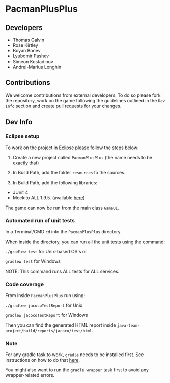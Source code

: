 # PacmanPlusPlus

## Developers
- Thomas Galvin
- Rose Kirtley
- Boyan Bonev
- Lyubomir Pashev
- Simeon Kostadinov
- Andrei-Marius Longhin

## Contributions

We welcome contributions from external developers. To do so please fork the
repository, work on the game following the guidelines outlined in the `Dev Info`
section and create pull requests for your changes.

## Dev Info

### Eclipse setup
To work on the project in Eclipse please follow the steps below:

1) Create a new project called `PacmanPlusPlus` (the name needs to be exactly that)

2) In Build Path, add the folder `resources` to the sources.

3) In Build Path, add the following libraries:
- JUnit 4
- Mockito ALL 1.9.5. (available [here](https://mvnrepository.com/artifact/org.mockito/mockito-all/1.9.5))

The game can now be run from the main class `GameUI`.

### Automated run of unit tests
In a Terminal/CMD `cd` into the `PacmanPlusPlus` directory.

When inside the directory, you can run all the unit tests using the command:

`./gradlew test` for Unix-based OS's or

`gradlew test` for Windows

NOTE: This command runs ALL tests for ALL services.

### Code coverage
From inside `PacmanPlusPlus` run using:

`./gradlew jacocoTestReport` for Unix

`gradlew jacocoTestReport` for Windows

Then you can find the generated HTML report inside
`java-team-project/build/reports/jacoco/test/html`.

### Note
For any gradle task to work, `gradle` needs to be installed first. See instructions on how to do that [here](https://docs.gradle.org/current/userguide/installation.html).

You might also want to run the `gradle wrapper` task first to avoid any wrapper-related errors.
